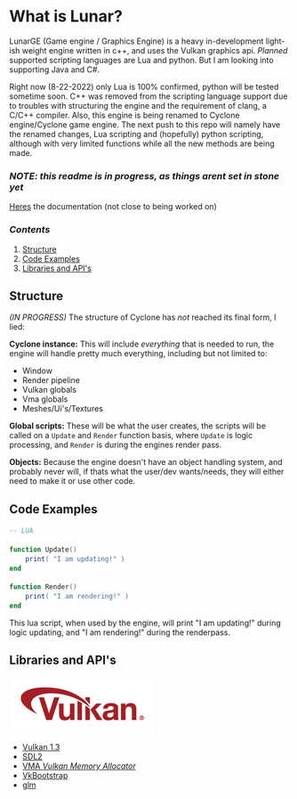 # What is Lunar?
LunarGE (Game engine / Graphics Engine) is a heavy in-development light-ish weight engine written in c++, and uses the Vulkan graphics api. *Planned* supported scripting languages are Lua and python. But I am looking into supporting Java and C#.

Right now (8-22-2022) only Lua is 100% confirmed, python will be tested sometime soon. C++ was removed from the scripting language support due to troubles with structuring the engine and the requirement of clang, a C/C++ compiler. Also, this engine is being renamed to Cyclone engine/Cyclone game engine. The next push to this repo will namely have the renamed changes, Lua scripting and (hopefully) python scripting, although with very limited functions while all the new methods are being made.

### *NOTE: this readme is in progress, as things arent set in stone yet*

[Heres](docs/documentation.md) the documentation (not close to being worked on)

### *Contents*

1. [Structure](#structure)
2. [Code Examples](#code-examples)
3. [Libraries and API's](#libraries-and-apis)

## Structure

*(IN PROGRESS)* The structure of Cyclone has *not* reached its final form, I lied:

**Cyclone instance:**
This will include *everything* that is needed to run, the engine will handle pretty much everything, including but not limited to:
- Window
- Render pipeline
- Vulkan globals
- Vma globals
- Meshes/Ui's/Textures

**Global scripts:**
These will be what the user creates, the scripts will be called on a ``Update`` and ``Render`` function basis, where ``Update`` is logic processing, and ``Render`` is during the engines render pass. 

**Objects:**
Because the engine doesn't have an object handling system, and probably never will, if thats what the user/dev wants/needs, they will either need to make it or use other code.


## Code Examples
```lua
-- LUA

function Update()
    print( "I am updating!" )
end

function Render()
    print( "I am rendering!" )
end
```
This lua script, when used by the engine, will print "I am updating!" during logic updating, and "I am rendering!" during the renderpass.

## Libraries and API's
![Vulkan](docs/Vulkan_100px_Dec16.png)
- [Vulkan 1.3](https://www.vulkan.org/)
- [SDL2](https://www.libsdl.org/)
- [VMA *Vulkan Memory Allocator*](https://github.com/GPUOpen-LibrariesAndSDKs/VulkanMemoryAllocator)
- [VkBootstrap](https://github.com/charles-lunarg/vk-bootstrap)
- [glm](https://github.com/g-truc/glm)
